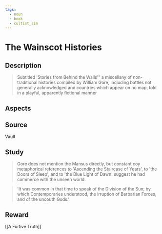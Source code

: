 ```yaml
---
tags:
  - noun
  - book
  - cultist_sim
---
```


# The Wainscot Histories

## Description

> Subtitled 'Stories from Behind the Walls'" a miscellany of non-traditional histories compiled by William Gore, including battles not generally acknowledged and countries which appear on no map, told in a playful, apparently fictional manner

## Aspects
## Source
Vault
## Study
> Gore does not mention the Mansus directly, but constant coy metaphorical references to 'Ascending the Staircase of Years', to 'the Doors of Sleep', and to 'the Blue Light of Dawn' suggest he had commerce with the unseen world.

> 'It was common in that time to speak of the Division of the Sun; by which Contemporaries understood, the irruption of Barbarian Forces, and of the uncouth Gods.'
## Reward
[[A Furtive Truth]]